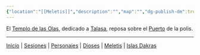 ```yaml
---
{"location":"[[Meletis]]","description":"","map":"","dg-publish-dm":true,"dg-publish":true,"type":"[[Lugares]]","permalink":"/lugares/templo-de-las-olas/","dgPassFrontmatter":true}
---
```


<p><span>El <a data-tooltip-position="top" aria-label="Lugares/Templo de las Olas" data-href="Lugares/Templo de las Olas" href="Lugares/Templo de las Olas" class="internal-link" target="_blank" rel="noopener nofollow">Templo de las Olas</a>, dedicado a <a data-tooltip-position="top" aria-label="Dioses/Talasa" data-href="Dioses/Talasa" href="Dioses/Talasa" class="internal-link" target="_blank" rel="noopener nofollow">Talasa</a>, reposa sobre el <a data-tooltip-position="top" aria-label="Lugares/Puerto" data-href="Lugares/Puerto" href="Lugares/Puerto" class="internal-link" target="_blank" rel="noopener nofollow">Puerto</a> de la polis.</span></p><p><span><hr></span></p><span><span><a data-tooltip-position="top" aria-label="Almanaque/Inicio" data-href="Almanaque/Inicio" href="Almanaque/Inicio" class="internal-link" target="_blank" rel="noopener nofollow">Inicio</a> | <a data-tooltip-position="top" aria-label="Almanaque/Sesiones" data-href="Almanaque/Sesiones" href="Almanaque/Sesiones" class="internal-link" target="_blank" rel="noopener nofollow">Sesiones</a> | <a data-tooltip-position="top" aria-label="Almanaque/Personajes" data-href="Almanaque/Personajes" href="Almanaque/Personajes" class="internal-link" target="_blank" rel="noopener nofollow">Personajes</a> | <a data-tooltip-position="top" aria-label="Almanaque/Dioses" data-href="Almanaque/Dioses" href="Almanaque/Dioses" class="internal-link" target="_blank" rel="noopener nofollow">Dioses</a> | <a data-tooltip-position="top" aria-label="Lugares/Meletis" data-href="Lugares/Meletis" href="Lugares/Meletis" class="internal-link" target="_blank" rel="noopener nofollow">Meletis</a> | <a data-tooltip-position="top" aria-label="Lugares/Islas Dakras" data-href="Lugares/Islas Dakras" href="Lugares/Islas Dakras" class="internal-link" target="_blank" rel="noopener nofollow">Islas Dakras</a> </span></span>